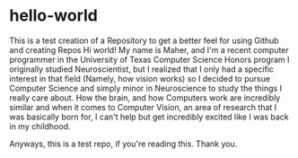 # hello-world
This is a test creation of a Repository to get a better feel for using Github and creating Repos
Hi world! My name is Maher, and I'm a recent computer programmer in the University of Texas Computer Science Honors program
I originally studied Neuroscientist, but I realized that I only had a specific interest in that field (Namely, how vision works)
so I decided to pursue Computer Science and simply minor in Neuroscience to study the things I really care about. 
How the brain, and how Computers work are incredibly similar and when it comes to Computer Vision, an area of research that I was basically born for, I can't help but get incredibly excited like I was back in my childhood. 

Anyways, this is a test repo, if you're reading this. Thank you. 
